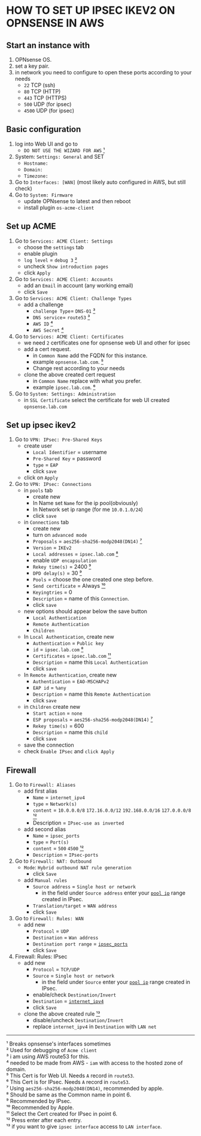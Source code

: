 # HOW TO SET UP IPSEC IKEV2 ON OPNSENSE IN AWS

## Start an instance with
1. OPNsense OS.
2. set a key pair.
3. in network you need to configure to open these ports according to your needs
    - `22` TCP (ssh)
    - `80` TCP (HTTP)
    - `443` TCP (HTTPS)
    - `500` UDP (for ipsec)
    - `4500` UDP (for ipsec)

## Basic configuration

1. log into Web UI and go to
    - `DO NOT USE THE WIZARD FOR AWS` [¹](#1)
2. System: `Settings: General` and SET
    - `Hostname:`
	- `Domain:`
    - `Timezone:`
3. Go to `Interfaces: [WAN]` (most likely auto configured in AWS, but still check)
4. Go to `System: Firmware`
    - update OPNsense to latest and then reboot
    - install plugin `os-acme-client`

## Set up ACME ##
1. Go to `Services: ACME Client: Settings`
	- choose the `settings` tab
  	- enable plugin
  	- `log level` = `debug 3` [²](#2)
  	- uncheck `Show introduction pages`
	- click `Apply`
2. Go to `Services: ACME Client: Accounts`
    - add an `Email` in account (any working email)
	- click `Save`
3. Go to `Services: ACME Client: Challenge Types`
    - add a challenge
        - `challenge Type`= `DNS-01` [³](#3)
        - `DNS service`= `route53` [³](#3)
        - `AWS ID` [⁴](#4)
        - `AWS Secret` [⁴](#4)
4. Go to `Services: ACME Client: Certificates`
    - we need `2` certificates one for opnsense web UI and other for ipsec
    - add a cert request.
		- in `Common Name` add the FQDN for this instance. 
        - example `opnsense.lab.com`. [⁵](#5)
      	- Change rest according to your needs
    - clone the above created cert request
    	- in `Common Name` replace with what you prefer. 
        - example `ipsec.lab.com`. [⁶](#6)
5. Go to `System: Settings: Administration`
    - in `SSL Certificate` select the certificate for web UI created `opnsense.lab.com` 

## Set up ipsec ikev2 ##
1. Go to `VPN: IPsec: Pre-Shared Keys`
    - create user
      	- `Local Identifier` = username
      	- `Pre-Shared Key` = password
      	- `type` = `EAP`
      	- click `save`
    - click on `Apply`
2. Go to `VPN: IPsec: Connections`
    - in `pools` tab
		- create new
      	- In Name set `Name` for the ip pool(obviously)
      	- In Network set ip range (for me `10.0.1.0/24`)<a id="pool"></a>
		- click `save`
    - in `Connections` tab
      	- create new 
        - turn on `advanced mode`
        - `Proposals` = `aes256-sha256-modp2048(DN14)` [⁷](#7)
        - `Version` = `IKEv2`
        - `Local addresses` = `ipsec.lab.com` [⁸](#8)
        - enable `UDP encapsulation`
        - `Rekey time(s)` = 2400 [⁹](#9)
        - `DPD delay(s)` = 30 [⁹](#9)
        - `Pools` = choose the one created one step before.
        - `Send certificate` = Always [¹⁰](#10)
        - `Keyingtries` = 0
        - `Description` = name of this `Connection`.
        - click `save`
    - new options should appear below the save button
        - `Local Authentication`
        - `Remote Authentication`
        - `Children`
    - In `Local Authentication`, create new 
        - `Authentication` = `Public key`
        - `id` = `ipsec.lab.com` [⁸](#8)
        - `Certificates` = `ipsec.lab.com` [¹¹](#11)
        - `Description` = name this `Local Authentication`
        - click `save`
    - In `Remote Authentication`, create new
        - `Authentication` = `EAO-MSCHAPv2`
        - `EAP id` = `%any`
        - `Description` = name this `Remote Authentication`
        - click `save`
    - in `Children` create new
        - `Start action` = `none`
        - `ESP proposals` = `aes256-sha256-modp2048(DN14)` [⁷](#7)
        - `Rekey time(s)` = 600
        - `Description` = name this `child`
        - click `save`
    - save the connection
    - check `Enable IPsec` and `click Apply`

##  Firewall ##
1. Go to `Firewall: Aliases`
    - add first alias
    	- `Name` = `internet_ipv4`<a id="FW-Alias1"></a>
      	- `type` = `Network(s)`
      	- `content` = `10.0.0.0/8` `172.16.0.0/12` `192.168.0.0/16` `127.0.0.0/8` [¹²](#12)
      	- Description = `IPsec-use as inverted`
    - add second alias
    	- `Name` = `ipsec_ports`<a id="FW-Alias2"></a>
      	- `type` = `Port(s)`
      	- `content` = `500` `4500` [¹²](#12)
      	- `Description` = `IPsec-ports`
2. Go to `Firewall: NAT: Outbound`
    - `Mode`:  `Hybrid outbound NAT rule generation`
    	- click `Save`
    - add `Manual rules`
    	- `Source address` = `Single host or network`
        	- in the field under `Source address` enter your [`pool ip`](#pool) range created in IPsec.
      	- `Translation/target` = `WAN address`
      	- click `Save`
3. Go to `Firewall: Rules: WAN`
    - add new
      - `Protocol` = `UDP`
      - `Destination` = `Wan address`
      - `Destination port range` = [`ipsec_ports`](#FW-Alias2)
      - click `Save`
4. Firewall: Rules: IPsec
    - add new
    	- `Protocol` = `TCP/UDP`
      	- `Source` = `Single host or network`
    		- in the field under `Source` enter your [`pool ip`](#pool) range created in IPsec.
      	- enable/check `Destination/Invert` 
      	- `Destination` = [`internet_ipv4`](#FW-Alias1)
      	- click `Save`
    - clone the above created rule [¹³](#13)
        - disable/uncheck `Destination/Invert` 
        - replace `internet_ipv4` in `Destination` with `LAN net`

---
<a id="1"></a>¹ Breaks opnsense's interfaces sometimes<br>
<a id="2"></a>² Used for debugging of `Acme client`<br>
<a id="3"></a>³ i am using AWS route53 for this.<br>
<a id="4"></a>⁴ needed to be made from AWS - `iam` with access to the hosted zone of domain.<br> 
<a id="5"></a>⁵ This Cert is for Web UI. Needs `A` record in `route53`.<br>
<a id="6"></a>⁶ This Cert is for IPsec. Needs `A` record in `route53`.<br>
<a id="7"></a>⁷ Using `aes256-sha256-modp2048(DN14)`, recommended by apple.<br>
<a id="8"></a>⁸ Should be same as the Common name in point 6.<br>
<a id="9"></a>⁹ Recommended by IPsec.<br>
<a id="10"></a>¹⁰ Recommended by Apple.<br>
<a id="11"></a>¹¹ Select the Cert created for IPsec in point 6.<br>
<a id="12"></a>¹² Press enter after each entry.<br>
<a id="13"></a>¹³ if you want to give `ipsec interface` access to `LAN interface`.
